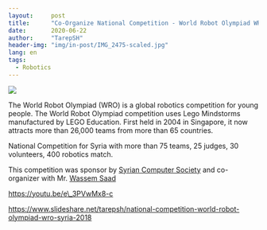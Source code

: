 ```yaml
---
layout:     post
title:      "Co-Organize National Competition - World Robot Olympiad WRO - Syria 2018"
date:       2020-06-22 
author:     "TarepSH"
header-img: "img/in-post/IMG_2475-scaled.jpg"
lang: en
tags:
  - Robotics
---
```


![](images/WRO-2018.jpg)

The World Robot Olympiad (WRO) is a global robotics competition for young people. The World Robot Olympiad competition uses Lego Mindstorms manufactured by LEGO Education. First held in 2004 in Singapore, it now attracts more than 26,000 teams from more than 65 countries.

National Competition for Syria with more than 75 teams, 25 judges, 30 volunteers, 400 robotics match.

This competition was sponsor by [Syrian Computer Society](http://www.scs.org.sy/) and co-organizer with Mr. [Wassem Saad](https://www.linkedin.com/in/waseem-saad-1924a043/)

https://youtu.be/e\_3PVwMx8-c

https://www.slideshare.net/tarepsh/national-competition-world-robot-olympiad-wro-syria-2018
